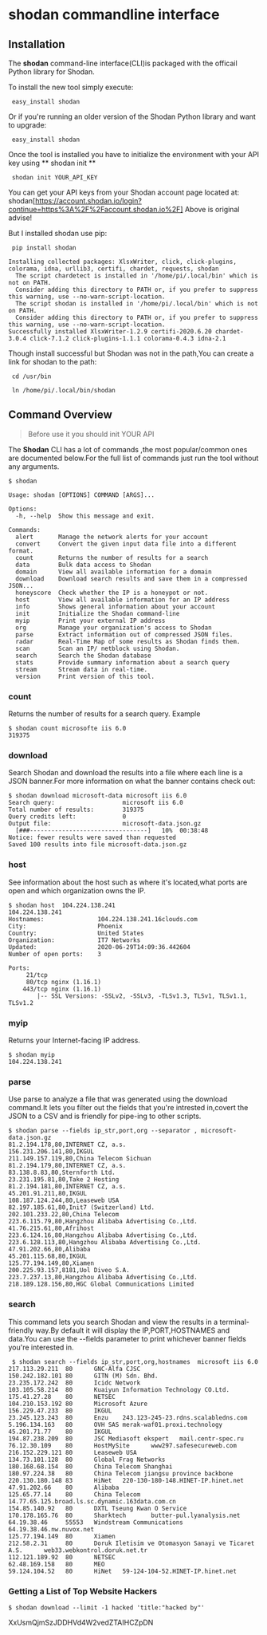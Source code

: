 # shodan commandline interface

## Installation
The **shodan** command-line interface(CLI)is packaged with the officail Python library for Shodan.

To install the new tool simply execute:
```
 easy_install shodan
```
Or if you're running an older version of the Shodan Python library and want to upgrade:
```
 easy_install shodan
```
Once the tool is installed you have to initialize the environment with your API key using ** shodan init **
```
 shodan init YOUR_API_KEY
```
You can get your API keys from your Shodan account page located at:
shodan[https://account.shodan.io/login?continue=https%3A%2F%2Faccount.shodan.io%2F]
Above is original advise!

But I installed shodan use pip:
```
 pip install shodan

Installing collected packages: XlsxWriter, click, click-plugins, colorama, idna, urllib3, certifi, chardet, requests, shodan
  The script chardetect is installed in '/home/pi/.local/bin' which is not on PATH.
  Consider adding this directory to PATH or, if you prefer to suppress this warning, use --no-warn-script-location.
  The script shodan is installed in '/home/pi/.local/bin' which is not on PATH.
  Consider adding this directory to PATH or, if you prefer to suppress this warning, use --no-warn-script-location.
Successfully installed XlsxWriter-1.2.9 certifi-2020.6.20 chardet-3.0.4 click-7.1.2 click-plugins-1.1.1 colorama-0.4.3 idna-2.1
```
Though install successful but Shodan was not in the path,You can create a link for shodan to the path:
```
 cd /usr/bin
 
 ln /home/pi/.local/bin/shodan
```
## Command Overview

> Before use it you should init YOUR  API

The **Shodan** CLI has a lot of commands ,the most popular/common ones are documented below.For the full list of commands just run the tool without any arguments.
```
$ shodan

Usage: shodan [OPTIONS] COMMAND [ARGS]...

Options:
  -h, --help  Show this message and exit.

Commands:
  alert       Manage the network alerts for your account
  convert     Convert the given input data file into a different format.
  count       Returns the number of results for a search
  data        Bulk data access to Shodan
  domain      View all available information for a domain
  download    Download search results and save them in a compressed JSON...
  honeyscore  Check whether the IP is a honeypot or not.
  host        View all available information for an IP address
  info        Shows general information about your account
  init        Initialize the Shodan command-line
  myip        Print your external IP address
  org         Manage your organization's access to Shodan
  parse       Extract information out of compressed JSON files.
  radar       Real-Time Map of some results as Shodan finds them.
  scan        Scan an IP/ netblock using Shodan.
  search      Search the Shodan database
  stats       Provide summary information about a search query
  stream      Stream data in real-time.
  version     Print version of this tool.

```
### count
Returns the number of results for a search query.
Example
```
$ shodan count microsofte iis 6.0
319375
```
### download
Search Shodan and download the results into a file where each line is a JSON banner.For more information on what the banner contains check out:
```
$ shodan download microsoft-data microsoft iis 6.0
Search query:                   microsoft iis 6.0
Total number of results:        319375
Query credits left:             0
Output file:                    microsoft-data.json.gz
  [###---------------------------------]   10%  00:38:48
Notice: fewer results were saved than requested
Saved 100 results into file microsoft-data.json.gz
```
### host
See information about the host such as where it's located,what ports are open and which organization owns the IP.
```
$ shodan host  104.224.138.241
104.224.138.241
Hostnames:               104.224.138.241.16clouds.com
City:                    Phoenix
Country:                 United States
Organization:            IT7 Networks
Updated:                 2020-06-29T14:09:36.442604
Number of open ports:    3

Ports:
     21/tcp
     80/tcp nginx (1.16.1)
    443/tcp nginx (1.16.1)
        |-- SSL Versions: -SSLv2, -SSLv3, -TLSv1.3, TLSv1, TLSv1.1, TLSv1.2
```
### myip
Returns your Internet-facing IP address.
```
$ shodan myip
104.224.138.241
```
### parse
Use parse to analyze a file that was generated using the download command.It lets you filter out the fields that you're intrested in,covert the JSON to a CSV and is friendly for pipe-ing to other scripts.
```
$ shodan parse --fields ip_str,port,org --separator , microsoft-data.json.gz
81.2.194.178,80,INTERNET CZ, a.s.
156.231.206.141,80,IKGUL
211.149.157.119,80,China Telecom Sichuan
81.2.194.179,80,INTERNET CZ, a.s.
83.138.8.83,80,Sternforth Ltd.
23.231.195.81,80,Take 2 Hosting
81.2.194.181,80,INTERNET CZ, a.s.
45.201.91.211,80,IKGUL
108.187.124.244,80,Leaseweb USA
82.197.185.61,80,Init7 (Switzerland) Ltd.
202.101.233.22,80,China Telecom
223.6.115.79,80,Hangzhou Alibaba Advertising Co.,Ltd.
41.76.215.61,80,Afrihost
223.6.124.16,80,Hangzhou Alibaba Advertising Co.,Ltd.
223.6.128.113,80,Hangzhou Alibaba Advertising Co.,Ltd.
47.91.202.66,80,Alibaba
45.201.115.68,80,IKGUL
125.77.194.149,80,Xiamen
200.225.93.157,8181,Uol Diveo S.A.
223.7.237.13,80,Hangzhou Alibaba Advertising Co.,Ltd.
218.189.128.156,80,HGC Global Communications Limited
```
### search

This command lets you search Shodan and view the results in a terminal-friendly way.By default it will display the IP,PORT,HOSTNAMES and data.You can use the --fields parameter to print whichever banner fields you're interested in.

```
 $ shodan search --fields ip_str,port,org,hostnames  microsoft iis 6.0
217.113.29.211  80      GNC-Alfa CJSC
150.242.182.101 80      GITN (M) Sdn. Bhd.
23.235.172.242  80      Icidc Network
103.105.58.214  80      Kuaiyun Information Technology CO.Ltd.
175.41.27.28    80      NETSEC
104.210.153.192 80      Microsoft Azure
156.229.47.233  80      IKGUL
23.245.123.243  80      Enzu    243.123-245-23.rdns.scalabledns.com
5.196.134.163   80      OVH SAS merak-waf01.proxi.technology
45.201.71.77    80      IKGUL
194.87.238.209  80      JSC Mediasoft ekspert   mail.centr-spec.ru
76.12.30.109    80      HostMySite      www297.safesecureweb.com
216.152.229.121 80      Leaseweb USA
134.73.101.128  80      Global Frag Networks
180.168.68.154  80      China Telecom Shanghai
180.97.224.38   80      China Telecom jiangsu province backbone
220.130.180.148 83      HiNet   220-130-180-148.HINET-IP.hinet.net
47.91.202.66    80      Alibaba
125.65.77.14    80      China Telecom   14.77.65.125.broad.ls.sc.dynamic.163data.com.cn
154.85.140.92   80      DXTL Tseung Kwan O Service
170.178.165.76  80      Sharktech       butter-pul.lyanalysis.net
64.19.38.46     55553   Windstream Communications       64.19.38.46.nw.nuvox.net
125.77.194.149  80      Xiamen
212.58.2.31     80      Doruk Iletisim ve Otomasyon Sanayi ve Ticaret A.S.      web33.webkontrol.doruk.net.tr
112.121.189.92  80      NETSEC
62.48.169.158   80      MEO
59.124.104.52   80      HiNet   59-124-104-52.HINET-IP.hinet.net
```
### Getting a List of Top Website Hackers

```
$ shodan download --limit -1 hacked 'title:"hacked by"'
```
XxUsmQjmSzJDDHVd4W2vedZTAIHCZpDN































